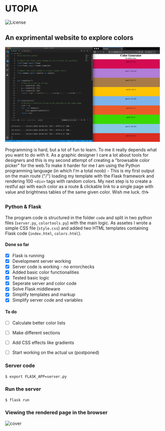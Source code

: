 # UTOPIA
![License](https://poser.pugx.org/laravel/lumen-framework/license.svg)

## An exprimental website to explore colors

![cover](documentation/prototype.png)

Programming is hard, but a lot of fun to learn. To me it really depends what you want to do with it. As a graphic designer I care a lot about tools for designers and this is my second attempt of creating a "browsable color picker" for the web.To make it harder for me I am using the Python programming language (in which I'm a total noob) - This is my first output on the main route ("/") loading my template with the Flask framework and rendering 100 ``<div>`` tags with random colors. My next step is to create a restful api with each color as a route & clickable link to a single page with value and brightness tables of the same given color. Wish me luck. 🤓☕


### Python & Flask
The program code is structured in the folder ``code`` and split in two python files (``server.py``, ``colortools.py``) with the main logic.
As assetes I wrote a simple CSS file (``style.css``) and added two HTML templates containing Flask code (``index.html``, ``colors.html``).

#### Done so far
- [x] Flask is running
- [x] Development server working
- [x] Server code is working - no errorchecks
- [x] Added basic color functionalities
- [x] Tested basic logic
- [x] Seperate server and color code
- [x] Solve Flask middleware
- [x] Simplify templates and markup
- [x] Simplify server code and variables

#### To do
- [ ] Calculate better color lists
- [ ] Make different sections
- [ ] Add CSS effects like gradients
- [ ] Start working on the actual ux (postponed)


### Server code
```$ export FLASK_APP=server.py```

### Run the server
```$ flask run```

### Viewing the rendered page in the browser
![cover](documentation/singlepage.png)
